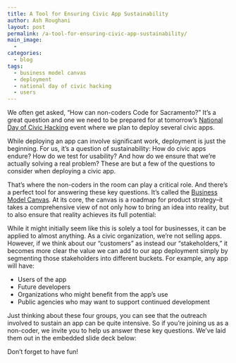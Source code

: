 ```yaml
---
title: A Tool for Ensuring Civic App Sustainability
author: Ash Roughani
layout: post
permalink: /a-tool-for-ensuring-civic-app-sustainability/
main_image:
  - 
categories:
  - blog
tags:
  - business model canvas
  - deployment
  - national day of civic hacking
  - users
---
```

We often get asked, &#8220;How can non-coders Code for Sacramento?&#8221; It&#8217;s a great question and one we need to be prepared for at tomorrow&#8217;s <a href="http://hackforchange.org/" target="_blank">National Day of Civic Hacking</a> event where we plan to deploy several civic apps.

While deploying an app can involve significant work, deployment is just the beginning. For us, it&#8217;s a question of sustainability: How do civic apps endure? How do we test for usability? And how do we ensure that we&#8217;re actually solving a real problem? These are but a few of the questions to consider when deploying a civic app.

That&#8217;s where the non-coders in the room can play a critical role. And there&#8217;s a perfect tool for answering these key questions. It&#8217;s called the <a href="http://www.businessmodelgeneration.com/downloads/business_model_canvas_poster.pdf" target="_blank">Business Model Canvas</a>. At its core, the canvas is a roadmap for product strategy–it takes a comprehensive view of not only how to bring an idea into reality, but to also ensure that reality achieves its full potential:



While it might initially seem like this is solely a tool for businesses, it can be applied to almost anything. As a civic organization, we&#8217;re not selling apps. However, if we think about our &#8220;customers&#8221; as instead our &#8220;stakeholders,&#8221; it becomes more clear the value we can add to our app deployment simply by segmenting those stakeholders into different buckets. For example, any app will have:

  * Users of the app
  * Future developers
  * Organizations who might benefit from the app&#8217;s use
  * Public agencies who may want to support continued development

Just thinking about these four groups, you can see that the outreach involved to sustain an app can be quite intensive. So if you&#8217;re joining us as a non-coder, we invite you to help us answer these key questions. We&#8217;ve laid them out in the embedded slide deck below:



Don&#8217;t forget to have fun!